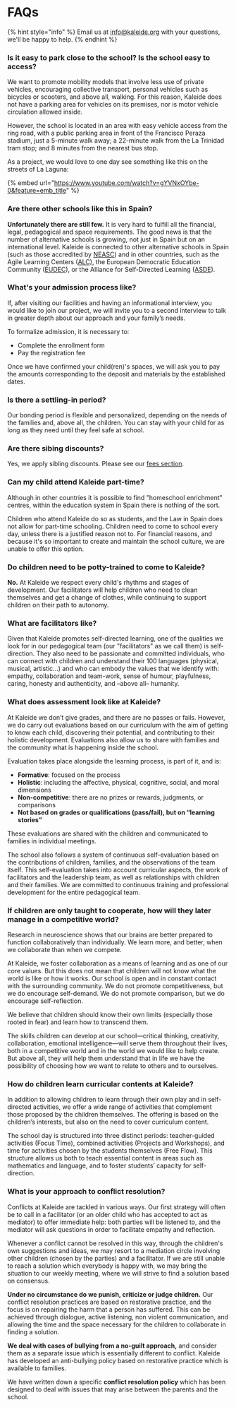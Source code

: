 # FAQs

{% hint style="info" %}
Email us at [info@kaleide.org](mailto:info@kaleide.org) with your questions, we'll be happy to help.
{% endhint %}

### Is it easy to park close to the school? Is the school easy to access?

We want to promote mobility models that involve less use of private vehicles, encouraging collective transport, personal vehicles such as bicycles or scooters, and above all, walking. For this reason, Kaleide does not have a parking area for vehicles on its premises, nor is motor vehicle circulation allowed inside.

However, the school is located in an area with easy vehicle access from the ring road, with a public parking area in front of the Francisco Peraza stadium, just a 5-minute walk away; a 22-minute walk from the La Trinidad tram stop; and 8 minutes from the nearest bus stop.

As a project, we would love to one day see something like this on the streets of La Laguna:

{% embed url="https://www.youtube.com/watch?v=gYVNxOYbe-0&feature=emb_title" %}

### Are there other schools like this in Spain?

**Unfortunately there are still few.** It is very hard to fulfill all the financial, legal, pedagogical and space requirements. The good news is that the number of alternative schools is growing, not just in Spain but on an international level. Kaleide is connected to other alternative schools in Spain (such as those accredited by [NEASC](https://www.neasc.org/)) and in other countries, such as the Agile Learning Centers ([ALC)](https://agilelearningcenters.org/centros-de-aprendizaje-agil-2/), the European Democratic Education Community ([EUDEC](https://eudec.org/)), or the Alliance for Self-Directed Learning ([ASDE](https://www.self-directed.org/)).

### What's your admission process like?

If, after visiting our facilities and having an informational interview, you would like to join our project, we will invite you to a second interview to talk in greater depth about our approach and your family’s needs.

To formalize admission, it is necessary to:

* Complete the enrollment form
* Pay the registration fee

Once we have confirmed your child(ren)'s spaces, we will ask you to pay the amounts corresponding to the deposit and materials by the established dates.

### Is there a settling-in period?

Our bonding period is flexible and personalized, depending on the needs of the families and, above all, the children. You can stay with your child for as long as they need until they feel safe at school.

### Are there sibing discounts?

Yes, we apply sibling discounts. Please see our [fees section](fees.md).

### Can my child attend Kaleide part-time?

Although in other countries it is possible to find "homeschool enrichment" centres, within the education system in Spain there is nothing of the sort. &#x20;

Children who attend Kaleide do so as students, and the Law in Spain does not allow for part-time schooling. Children need to come to school every day, unless there is a justified reason not to. For financial reasons, and because it's so important to create and maintain the school culture, we are unable to offer this option.

### Do children need to be potty-trained to come to Kaleide?

**No.** At  Kaleide we respect every child's rhythms and stages of development. Our facilitators will help children who need to clean themselves and get a change of clothes, while continuing to support children on their path to autonomy.

### What are facilitators like?

Given that Kaleide promotes self-directed learning, one of the qualities we look for in our pedagogical team (our "facilitators" as we call them) is self-direction. They also need to be passionate and committed individuals, who can connect with children and understand their 100 languages (physical, musical, artistic...) and who can embody the values that we identify with: empathy, collaboration and team-work, sense of humour, playfulness, caring, honesty and authenticity, and –above all– humanity.

### What does assessment look like at Kaleide?

At Kaleide we don’t give grades, and there are no passes or fails. However, we do carry out evaluations based on our curriculum with the aim of getting to know each child, discovering their potential, and contributing to their holistic development. Evaluations also allow us to share with families and the community what is happening inside the school.

Evaluation takes place alongside the learning process, is part of it, and is:

* **Formative**: focused on the process
* **Holistic**: including the affective, physical, cognitive, social, and moral dimensions
* **Non-competitive**: there are no prizes or rewards, judgments, or comparisons
* **Not based on grades or qualifications (pass/fail), but on “learning stories”**

These evaluations are shared with the children and communicated to families in individual meetings.

The school also follows a system of continuous self-evaluation based on the contributions of children, families, and the observations of the team itself. This self-evaluation takes into account curricular aspects, the work of facilitators and the leadership team, as well as relationships with children and their families. We are committed to continuous training and professional development for the entire pedagogical team.

### If children are only taught to cooperate, **how will they later manage in a competitive world?**

Research in neuroscience shows that our brains are better prepared to function collaboratively than individually. We learn more, and better, when we collaborate than when we compete.

At Kaleide, we foster collaboration as a means of learning and as one of our core values. But this does not mean that children will not know what the world is like or how it works. Our school is open and in constant contact with the surrounding community. We do not promote competitiveness, but we do encourage self-demand. We do not promote comparison, but we do encourage self-reflection.

We believe that children should know their own limits (especially those rooted in fear) and learn how to transcend them.

The skills children can develop at our school—critical thinking, creativity, collaboration, emotional intelligence—will serve them throughout their lives, both in a competitive world and in the world we would like to help create. But above all, they will help them understand that in life we have the possibility of choosing how we want to relate to others and to ourselves.

### How do children learn curricular contents at Kaleide?

In addition to allowing children to learn through their own play and in self-directed activities, we offer a wide range of activities that complement those proposed by the children themselves. The offering is based on the children’s interests, but also on the need to cover curriculum content.

The school day is structured into three distinct periods: teacher-guided activities (Focus Time), combined activities (Projects and Workshops), and time for activities chosen by the students themselves (Free Flow). This structure allows us both to teach essential content in areas such as mathematics and language, and to foster students’ capacity for self-direction.

### What is your approach to conflict resolution?

Conflicts at Kaleide are tackled in various ways. Our first strategy will often be to call in a facilitator (or an older child who has accepted to act as mediator) to offer immediate help: both parties will be listened to, and the mediator will ask questions in order to facilitate empathy and reflection.

Whenever a conflict cannot be resolved in this way, through the children's own suggestions and ideas, we may resort to a mediation circle involving other children (chosen by the parties) and a facilitator. If we are still unable to reach a solution which everybody is happy with, we may bring the situation to our weekly meeting, where we will strive to find a solution based on consensus.&#x20;

**Under no circumstance do we punish, criticize or judge children.** Our conflict resolution practices are based on restorative practice, and the focus is on repairing the harm that a person has suffered. This can be achieved through dialogue, active listening, non violent communication, and allowing the time and the space necessary for the children to collaborate in finding a solution.

**We deal with cases of bullying from a no-guilt approach,** and consider them as a separate issue which is essentially different to conflict. Kaleide has developed an anti-bullying policy based on restorative practice which is available to families.

We have written down a specific **conflict resolution policy** which has been designed to deal with issues that may arise between the parents and the school.
